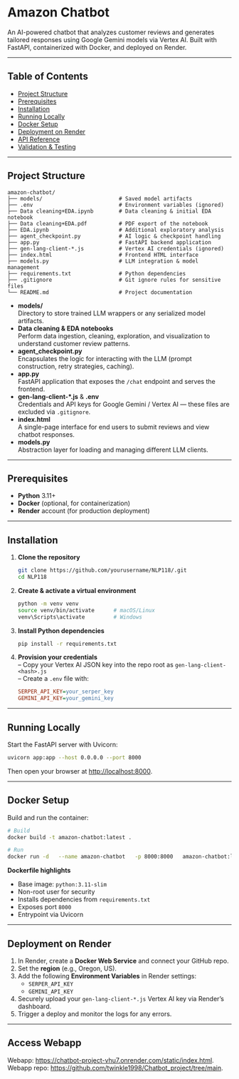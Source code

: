 # Amazon Chatbot

An AI-powered chatbot that analyzes customer reviews and generates tailored responses using Google Gemini models via Vertex AI. Built with FastAPI, containerized with Docker, and deployed on Render.

---

## Table of Contents

- [Project Structure](#project-structure)  
- [Prerequisites](#prerequisites)  
- [Installation](#installation)  
- [Running Locally](#running-locally)  
- [Docker Setup](#docker-setup)  
- [Deployment on Render](#deployment-on-render)  
- [API Reference](#api-reference)  
- [Validation & Testing](#validation--testing)  

---

## Project Structure

```
amazon-chatbot/
├── models/                        # Saved model artifacts
├── .env                           # Environment variables (ignored)
├── Data cleaning+EDA.ipynb        # Data cleaning & initial EDA notebook
├── Data cleaning+EDA.pdf          # PDF export of the notebook
├── EDA.ipynb                      # Additional exploratory analysis
├── agent_checkpoint.py            # AI logic & checkpoint handling
├── app.py                         # FastAPI backend application
├── gen-lang-client-*.js           # Vertex AI credentials (ignored)
├── index.html                     # Frontend HTML interface
├── models.py                      # LLM integration & model management
├── requirements.txt               # Python dependencies
├── .gitignore                     # Git ignore rules for sensitive files
└── README.md                      # Project documentation
```

- **models/**  
  Directory to store trained LLM wrappers or any serialized model artifacts.  
- **Data cleaning & EDA notebooks**  
  Perform data ingestion, cleaning, exploration, and visualization to understand customer review patterns.  
- **agent_checkpoint.py**  
  Encapsulates the logic for interacting with the LLM (prompt construction, retry strategies, caching).  
- **app.py**  
  FastAPI application that exposes the `/chat` endpoint and serves the frontend.  
- **gen-lang-client-*.js** & **.env**  
  Credentials and API keys for Google Gemini / Vertex AI — these files are excluded via `.gitignore`.  
- **index.html**  
  A single-page interface for end users to submit reviews and view chatbot responses.  
- **models.py**  
  Abstraction layer for loading and managing different LLM clients.  

---

## Prerequisites

- **Python** 3.11+  
- **Docker** (optional, for containerization)  
- **Render** account (for production deployment)  

---

## Installation

1. **Clone the repository**  
   ```bash
   git clone https://github.com/yourusername/NLP118/.git
   cd NLP118
   ```

2. **Create & activate a virtual environment**  
   ```bash
   python -m venv venv
   source venv/bin/activate      # macOS/Linux  
   venv\Scripts\activate         # Windows
   ```

3. **Install Python dependencies**  
   ```bash
   pip install -r requirements.txt
   ```

4. **Provision your credentials**  
   – Copy your Vertex AI JSON key into the repo root as `gen-lang-client-<hash>.js`  
   – Create a `.env` file with:
   ```ini
   SERPER_API_KEY=your_serper_key
   GEMINI_API_KEY=your_gemini_key
   ```

---

## Running Locally

Start the FastAPI server with Uvicorn:

```bash
uvicorn app:app --host 0.0.0.0 --port 8000
```

Then open your browser at <http://localhost:8000>.

---

## Docker Setup

Build and run the container:

```bash
# Build
docker build -t amazon-chatbot:latest .

# Run
docker run -d   --name amazon-chatbot   -p 8000:8000   amazon-chatbot:latest
```

**Dockerfile highlights**  
- Base image: `python:3.11-slim`  
- Non-root user for security  
- Installs dependencies from `requirements.txt`  
- Exposes port `8000`  
- Entrypoint via Uvicorn  

---

## Deployment on Render

1. In Render, create a **Docker Web Service** and connect your GitHub repo.  
2. Set the **region** (e.g., Oregon, US).  
3. Add the following **Environment Variables** in Render settings:  
   - `SERPER_API_KEY`  
   - `GEMINI_API_KEY`  
4. Securely upload your `gen-lang-client-*.js` Vertex AI key via Render’s dashboard.  
5. Trigger a deploy and monitor the logs for any errors.

---

## Access Webapp
Webapp: https://chatbot-project-vhu7.onrender.com/static/index.html.
Webapp repo: https://github.com/twinkle1998/Chatbot_project/tree/main.
